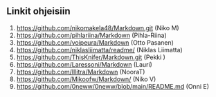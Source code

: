 ## Linkit ohjeisiin  

1. https://github.com/nikomakela48/Markdown.git (Niko M)    
2. https://github.com/pihlariina/Markdown (Pihla-Riina)
3. https://github.com/voipeura/Markdown (Otto Pasanen)
4. https://github.com/niklasliimatta/readme/ (Niklas Liimatta)  
5. https://github.com/ThisKnifer/Markdown.git (Pekki ) 
6. https://github.com/Laressoni/Markdown (Lauri) 
7. https://github.com/Illitra/Markdown (NooraT)
8. https://github.com/Mikoofw/Markdown/ (Niko V)  
9. https://github.com/0neww/0neww/blob/main/README.md (Onni E)
